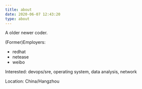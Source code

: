 ```yaml
---
title: about
date: 2020-06-07 12:43:20
type: about
---
```


A older newer coder.

(Former)Employers:

- redhat
- netease
- weibo

Interested: devops/sre, operating system, data analysis, network

Location: China/Hangzhou